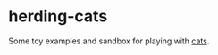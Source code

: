 # herding-cats

Some toy examples and sandbox for playing with [cats](https://github.com/typelevel/cats).
